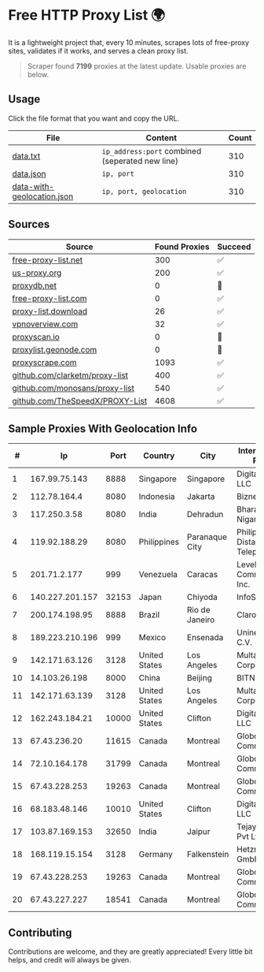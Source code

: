 
# Free HTTP Proxy List 🌍

It is a lightweight project that, every 10 minutes, scrapes lots of free-proxy sites, validates if it works, and serves a clean proxy list.


> Scraper found **7199** proxies at the latest update. Usable proxies are below.

## Usage

Click the file format that you want and copy the URL.


|File|Content|Count|
|----|-------|-----|
|[data.txt](https://raw.githubusercontent.com/themiralay/Proxy-List-World/master/data.txt)|`ip_address:port` combined (seperated new line)|310|
|[data.json](https://raw.githubusercontent.com/themiralay/Proxy-List-World/master/data.json)|`ip, port`|310|
|[data-with-geolocation.json](https://raw.githubusercontent.com/themiralay/Proxy-List-World/master/data-with-geolocation.json)|`ip, port, geolocation`|310|

## Sources

|Source|Found Proxies|Succeed|
|------|-------------|-------|
|[free-proxy-list.net](https://free-proxy-list.net)|300|✅|
|[us-proxy.org](https://www.us-proxy.org)|200|✅|
|[proxydb.net](http://proxydb.net)|0|🚫|
|[free-proxy-list.com](https://free-proxy-list.com/?page=&port=&type%5B%5D=http&type%5B%5D=https&up_time=0&search=Search)|0|✅|
|[proxy-list.download](https://www.proxy-list.download/HTTP)|26|✅|
|[vpnoverview.com](https://vpnoverview.com/privacy/anonymous-browsing/free-proxy-servers)|32|✅|
|[proxyscan.io](https://www.proxyscan.io)|0|🚫|
|[proxylist.geonode.com](https://proxylist.geonode.com/api/proxy-list?limit=300&page=1&sort_by=lastChecked&sort_type=desc&protocols=http,https)|0|🚫|
|[proxyscrape.com](https://api.proxyscrape.com/v2/?request=displayproxies&protocol=http&timeout=10000&country=all&ssl=all&anonymity=all)|1093|✅|
|[github.com/clarketm/proxy-list](https://raw.githubusercontent.com/clarketm/proxy-list/master/proxy-list-raw.txt)|400|✅|
|[github.com/monosans/proxy-list](https://raw.githubusercontent.com/monosans/proxy-list/main/proxies/http.txt)|540|✅|
|[github.com/TheSpeedX/PROXY-List](https://raw.githubusercontent.com/TheSpeedX/PROXY-List/master/http.txt)|4608|✅|


## Sample Proxies With Geolocation Info

|#|Ip|Port|Country|City|Internet Service Provider|
|-|--|----|-------|----|-------------------------|
|1|167.99.75.143|8888|Singapore|Singapore|DigitalOcean, LLC|
|2|112.78.164.4|8080|Indonesia|Jakarta|Biznet Networks|
|3|117.250.3.58|8080|India|Dehradun|Bharat Sanchar Nigam Ltd|
|4|119.92.188.29|8080|Philippines|Paranaque City|Philippine Long Distance Telephone Co.|
|5|201.71.2.177|999|Venezuela|Caracas|Level 3 Communications, Inc.|
|6|140.227.201.157|32153|Japan|Chiyoda|InfoSphere|
|7|200.174.198.95|8888|Brazil|Rio de Janeiro|Claro S.A|
|8|189.223.210.196|999|Mexico|Ensenada|Uninet S.A. de C.V.|
|9|142.171.63.126|3128|United States|Los Angeles|Multacom Corporation|
|10|14.103.26.198|8000|China|Beijing|BITNET|
|11|142.171.63.139|3128|United States|Los Angeles|Multacom Corporation|
|12|162.243.184.21|10000|United States|Clifton|DigitalOcean, LLC|
|13|67.43.236.20|11615|Canada|Montreal|GloboTech Communications|
|14|72.10.164.178|31799|Canada|Montreal|GloboTech Communications|
|15|67.43.228.253|19263|Canada|Montreal|GloboTech Communications|
|16|68.183.48.146|10010|United States|Clifton|DigitalOcean, LLC|
|17|103.87.169.153|32650|India|Jaipur|Tejays Industries Pvt Ltd|
|18|168.119.15.154|3128|Germany|Falkenstein|Hetzner Online GmbH|
|19|67.43.228.253|19263|Canada|Montreal|GloboTech Communications|
|20|67.43.227.227|18541|Canada|Montreal|GloboTech Communications|



## Contributing

Contributions are welcome, and they are greatly appreciated! Every
little bit helps, and credit will always be given.

